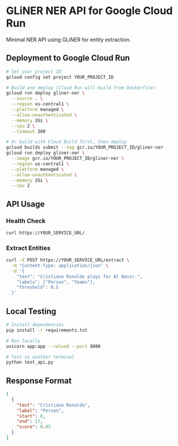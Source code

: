 # GLiNER NER API for Google Cloud Run

Minimal NER API using GLiNER for entity extraction.

## Deployment to Google Cloud Run

```bash
# Set your project ID
gcloud config set project YOUR_PROJECT_ID

# Build and deploy (Cloud Run will build from Dockerfile)
gcloud run deploy gliner-ner \
  --source . \
  --region us-central1 \
  --platform managed \
  --allow-unauthenticated \
  --memory 2Gi \
  --cpu 2 \
  --timeout 300

# Or build with Cloud Build first, then deploy
gcloud builds submit --tag gcr.io/YOUR_PROJECT_ID/gliner-ner
gcloud run deploy gliner-ner \
  --image gcr.io/YOUR_PROJECT_ID/gliner-ner \
  --region us-central1 \
  --platform managed \
  --allow-unauthenticated \
  --memory 2Gi \
  --cpu 2
```

## API Usage

### Health Check
```bash
curl https://YOUR_SERVICE_URL/
```

### Extract Entities
```bash
curl -X POST https://YOUR_SERVICE_URL/extract \
  -H "Content-Type: application/json" \
  -d '{
    "text": "Cristiano Ronaldo plays for Al Nassr.",
    "labels": ["Person", "Teams"],
    "threshold": 0.5
  }'
```

## Local Testing

```bash
# Install dependencies
pip install -r requirements.txt

# Run locally
uvicorn app:app --reload --port 8080

# Test in another terminal
python test_api.py
```

## Response Format

```json
[
  {
    "text": "Cristiano Ronaldo",
    "label": "Person",
    "start": 0,
    "end": 17,
    "score": 0.95
  }
]
```

